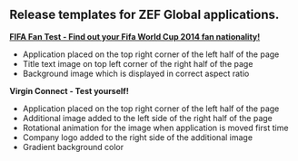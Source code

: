 Release templates for ZEF Global applications.
----------------------------------------------

[**FIFA Fan Test - Find out your Fifa World Cup 2014 fan nationality!**](http://launch.zefglobal.com/fantest/index.html)

  * Application placed on the top right corner of the left half of the page
  * Title text image on top left corner of the right half of the page
  * Background image which is displayed in correct aspect ratio

**Virgin Connect - Test yourself!**

  * Application placed on the top right corner of the left half of the page
  * Additional image added to the left side of the right half of the page
  * Rotational animation for the image when application is moved first time
  * Company logo added to the right side of the additional image
  * Gradient background color
